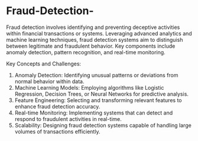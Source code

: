 # Fraud-Detection-
Fraud detection involves identifying and preventing deceptive activities within financial transactions or systems. Leveraging advanced analytics and machine learning techniques, fraud detection systems aim to distinguish between legitimate and fraudulent behavior. 
Key components include anomaly detection, pattern recognition, and real-time monitoring.

Key Concepts and Challenges:
1. Anomaly Detection: Identifying unusual patterns or deviations from normal behavior within
data.
2. Machine Learning Models: Employing algorithms like Logistic Regression, Decision Trees, or
Neural Networks for predictive analysis.
3. Feature Engineering: Selecting and transforming relevant features to enhance fraud
detection accuracy.
4. Real-time Monitoring: Implementing systems that can detect and respond to fraudulent
activities in real-time.
5. Scalability: Designing fraud detection systems capable of handling large volumes of
transactions efficiently.

